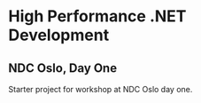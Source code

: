 # High Performance .NET Development

## NDC Oslo, Day One

Starter project for workshop at NDC Oslo day one.
